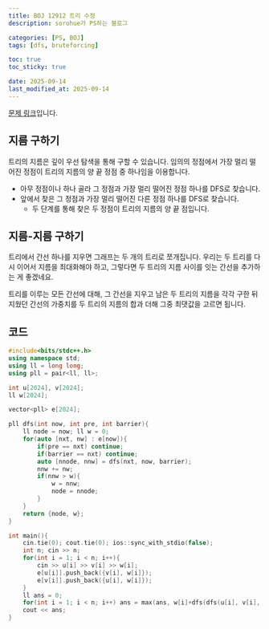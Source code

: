 ```yaml
---
title: BOJ 12912 트리 수정
description: sorohue가 PS하는 블로그

categories: [PS, BOJ]
tags: [dfs, bruteforcing]

toc: true
toc_sticky: true

date: 2025-09-14
last_modified_at: 2025-09-14
---
```


[문제 링크](https://boj.kr/12912)입니다.

## 지름 구하기

트리의 지름은 깊이 우선 탐색을 통해 구할 수 있습니다. 임의의 정점에서 가장 멀리 떨어진 정점이 트리의 지름의 양 끝 정점 중 하나임을 이용합니다.

- 아무 정점이나 하나 골라 그 정점과 가장 멀리 떨어진 정점 하나를 DFS로 찾습니다.
- 앞에서 찾은 그 정점과 가장 멀리 떨어진 다른 정점 하나를 DFS로 찾습니다.
  - 두 단계를 통해 찾은 두 정점이 트리의 지름의 양 끝 점입니다.

## 지름-지름 구하기

트리에서 간선 하나를 지우면 그래프는 두 개의 트리로 쪼개집니다. 우리는 두 트리를 다시 이어서 지름을 최대화해야 하고, 그렇다면 두 트리의 지름 사이를 잇는 간선을 추가하는 게 좋겠네요.

트리를 이루는 모든 간선에 대해, 그 간선을 지우고 남은 두 트리의 지름을 각각 구한 뒤 지웠던 간선의 가중치를 두 트리의 지름의 합과 더해 그중 최댓값을 고르면 됩니다.

## 코드

```cpp
#include<bits/stdc++.h>
using namespace std;
using ll = long long;
using pll = pair<ll, ll>;

int u[2024], v[2024];
ll w[2024];

vector<pll> e[2024];

pll dfs(int now, int pre, int barrier){
    ll node = now; ll w = 0;
    for(auto [nxt, nw] : e[now]){
        if(pre == nxt) continue;
        if(barrier == nxt) continue;
        auto [nnode, nnw] = dfs(nxt, now, barrier);
        nnw += nw;
        if(nnw > w){
            w = nnw;
            node = nnode;
        }
    }
    return {node, w};
}

int main(){
    cin.tie(0); cout.tie(0); ios::sync_with_stdio(false);
    int n; cin >> n;
    for(int i = 1; i < n; i++){
        cin >> u[i] >> v[i] >> w[i];
        e[u[i]].push_back({v[i], w[i]});
        e[v[i]].push_back({u[i], w[i]});
    }
    ll ans = 0;
    for(int i = 1; i < n; i++) ans = max(ans, w[i]+dfs(dfs(u[i], v[i], v[i]).first, v[i], v[i]).second+dfs(dfs(v[i], u[i], u[i]).first, u[i], u[i]).second);
    cout << ans;
}
```
